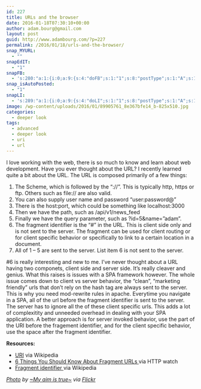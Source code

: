 ```yaml
---
id: 227
title: URLs and the browser
date: 2016-01-18T07:30:10+00:00
author: adam.bourg@gmail.com
layout: post
guid: http://www.adambourg.com/?p=227
permalink: /2016/01/18/urls-and-the-browser/
snap_MYURL:
  - ""
snapEdIT:
  - "1"
snapFB:
  - 's:280:"a:1:{i:0;a:9:{s:4:"doFB";s:1:"1";s:8:"postType";s:1:"A";s:10:"AttachPost";s:1:"2";s:10:"SNAPformat";s:51:"New post (%TITLE%) has been published on %SITENAME%";s:9:"isAutoImg";s:1:"A";s:8:"imgToUse";s:0:"";s:9:"isAutoURL";s:1:"A";s:8:"urlToUse";s:0:"";s:11:"isPrePosted";s:1:"1";}}";'
snap_isAutoPosted:
  - "1"
snapLI:
  - 's:289:"a:1:{i:0;a:9:{s:4:"doLI";s:1:"1";s:8:"postType";s:1:"A";s:10:"SNAPformat";s:41:"New post has been published on %SITENAME%";s:11:"SNAPformatT";s:18:"New Post - %TITLE%";s:9:"isAutoImg";s:1:"A";s:8:"imgToUse";s:0:"";s:9:"isAutoURL";s:1:"A";s:8:"urlToUse";s:0:"";s:11:"isPrePosted";s:1:"1";}}";'
image: /wp-content/uploads/2016/01/89905761_8e367bfe14_b-825x510.jpg
categories:
  - deeper look
tags:
  - advanced
  - deeper look
  - uri
  - url
---
```

I love working with the web, there is so much to know and learn about web development. Have you ever thought about the URL? I recently learned quite a bit about the URL. The URL is composed primarily of a few things:

  1. The Scheme, which is followed by the &#8220;://&#8221;. This is typically http, https or ftp. Others such as file:// are also valid.
  2. You can also supply user name and password &#8220;user:password@&#8221;
  3. There is the host:port, which could be something like localhost:3000
  4. Then we have the path, such as /api/v1/news_feed
  5. Finally we have the query parameter, such as ?id=5&name=&#8221;adam&#8221;.
  6. The fragment identifier is the &#8220;#&#8221; in the URL. This is client side only and is not sent to the server. The fragment can be used for client routing or for client specific behavior or specifically to link to a certain location in a document.
  7. All of 1 &#8211; 5 are sent to the server. List item 6 is not sent to the server.

#6 is really interesting and new to me. I&#8217;ve never thought about a URL having two componets, client side and server side. It&#8217;s really cleaver and genius. What this raises is issues with a SPA framework however. The whole issue comes down to client vs server behavior, the &#8220;clean&#8221;, &#8220;marketing friendly&#8221; urls that don&#8217;t rely on the hash tag are always sent to the server. This is why you need mod-rewrite rules in apache. Everytime you navigate in a SPA, all of the url before the fragment identifier is sent to the server. The server has to ignore all the of these client specific urls. This adds a lot of complexitity and unneeded overhead in dealing with your SPA application. A better approach is for server invoked behavior, use the part of the URI before the fragement identifier, and for the client specific behavior, use the space after the fragment identifier.

**Resources:**

  * <a href="https://en.wikipedia.org/wiki/Uniform_Resource_Locator" target="_blank">URI</a> via Wikipedia
  * <a href="https://blog.httpwatch.com/2011/03/01/6-things-you-should-know-about-fragment-urls/" target="_blank">6 Things You Should Know About Fragment URLs </a>via HTTP watch
  * <a href="https://en.wikipedia.org/wiki/Fragment_identifier" target="_blank">Fragment identifier </a>via Wikipedia

_<a href="https://www.flickr.com/photos/sallypics/89905761/in/photolist-8WMRk-7dJcWU-b3ok66-b3qEP2-54NBZ8-q42yua-82s4Hh-vKMUx4-65ySbj-9YB5By-54NC4X-7gCiqb-m42FEf-qHL2yd-hqadgP-kgSEp7-6pieNf-o5hWLZ-kbKuTY-qyGjRX-fUEw2D-kDsGBZ-kHCUvz-jX5DiD-j48VsE-j8KGVP-jYZJqH-qZJt3G-hKiDAs-p6GdEP-gUnwvm-jjJHhQ-8vRicj-iWcvJm-ndfar3-pVsHhM-nsgAQf-gjc8tU-ecz2e-iQbCeH-jgFtAe-iArHBR-jpEe8S-pPL4mf-ine7zF-gQTfaQ-i1Qmpw-nCQ8Nm-hTiGjz-ijukes" target="_blank">Photo</a> by <a href="https://www.flickr.com/photos/sallypics/" target="_blank">~My aim is true~</a> via <a href="https://www.flickr.com" target="_blank">Flickr</a>_

<div data-animation="no-animation" data-icons-animation="no-animation" data-overlay="" data-change-size="" data-button-size="1" style="font-size:1em;display:none;" class="supsystic-social-sharing supsystic-social-sharing-package-flat supsystic-social-sharing-content supsystic-social-sharing-content-align-center">
  <a class="social-sharing-button sharer-flat sharer-flat-1 counter-standard without-counter mail" target="_blank" title="Mail" href="#" data-nid="16" data-pid="1" data-post-id="227" data-url="http://www.adambourg.com/wp-admin/admin-ajax.php" data-action="" rel="nofollow"><i class="fa fa-fw fa-paper-plane"></i>
  
  <div class="counter-wrap standard">
    <span class="counter"></span>
  </div></a>
  
  <a class="social-sharing-button sharer-flat sharer-flat-1 counter-standard without-counter facebook" target="_blank" title="Facebook" href="http://www.facebook.com/sharer.php?u=http%3A%2F%2Fwww.adambourg.com%2F2016%2F01%2F18%2Furls-and-the-browser%2F" data-nid="1" data-pid="1" data-post-id="227" data-url="http://www.adambourg.com/wp-admin/admin-ajax.php" data-action="" rel="nofollow"><i class="fa fa-fw fa-facebook"></i>
  
  <div class="counter-wrap standard">
    <span class="counter"></span>
  </div></a>
  
  <a class="social-sharing-button sharer-flat sharer-flat-1 counter-standard without-counter twitter" target="_blank" title="Twitter" href="https://twitter.com/share?url=http%3A%2F%2Fwww.adambourg.com%2F2016%2F01%2F18%2Furls-and-the-browser%2F&text=URLs+and+the+browser" data-nid="2" data-pid="1" data-post-id="227" data-url="http://www.adambourg.com/wp-admin/admin-ajax.php" data-action="" rel="nofollow"><i class="fa fa-fw fa-twitter"></i>
  
  <div class="counter-wrap standard">
    <span class="counter"></span>
  </div></a>
  
  <a class="social-sharing-button sharer-flat sharer-flat-1 counter-standard without-counter linkedin" target="_blank" title="Linkedin" href="https://www.linkedin.com/shareArticle?mini=true&title=URLs+and+the+browser&url=http%3A%2F%2Fwww.adambourg.com%2F2016%2F01%2F18%2Furls-and-the-browser%2F" data-nid="13" data-pid="1" data-post-id="227" data-url="http://www.adambourg.com/wp-admin/admin-ajax.php" data-action="" rel="nofollow"><i class="fa fa-fw fa-linkedin"></i>
  
  <div class="counter-wrap standard">
    <span class="counter"></span>
  </div></a>
  
  <a class="social-sharing-button sharer-flat sharer-flat-1 counter-standard without-counter reddit" target="_blank" title="Reddit" href="http://reddit.com/submit?url=http%3A%2F%2Fwww.adambourg.com%2F2016%2F01%2F18%2Furls-and-the-browser%2F&title=URLs+and+the+browser" data-nid="6" data-pid="1" data-post-id="227" data-url="http://www.adambourg.com/wp-admin/admin-ajax.php" data-action="" rel="nofollow"><i class="fa fa-fw fa-reddit"></i>
  
  <div class="counter-wrap standard">
    <span class="counter"></span>
  </div></a>
</div>